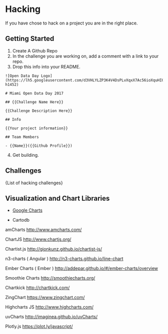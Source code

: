 # Hacking

If you have chose to hack on a project you are in the right place.

## Getting Started

1. Create A Github Repo
2. In the challenge you are working on, add a comment with a link to your repo.
3. Drop this info into your README.

```
![Open Data Day Logo](https://lh5.googleusercontent.com/d3VHLYLZP3K4V4DsPLvXqxX7Ac56ioXquHI0NMAFJojprd8hTduw6oESt7m9po4DrtnSiGCF2Zt06vk=w2560-h1452)

# Miami Open Data Day 2017

## {{Challenge Name Here}}

{{Challenge Description Here}}

## Info

{{Your project information}}

## Team Members

- {{Name}}({{Github Profile}})
```

4. Get building.

## Challenges

{List of hacking challenges}



## Visualization and Chart Libraries

* [Google Charts](https://developers.google.com/chart/)

- Cartodb

amCharts
http://www.amcharts.com/

ChartJS
http://www.chartjs.org/

Chartist.js
http://gionkunz.github.io/chartist-js/

n3-charts ( Angular )
http://n3-charts.github.io/line-chart

Ember Charts ( Ember )
http://addepar.github.io/#/ember-charts/overview

Smoothie Charts
http://smoothiecharts.org/

Chartkick
http://chartkick.com/

ZingChart
https://www.zingchart.com/

Highcharts JS
http://www.highcharts.com/

uvCharts
http://imaginea.github.io/uvCharts/

Plotly.js
https://plot.ly/javascript/
